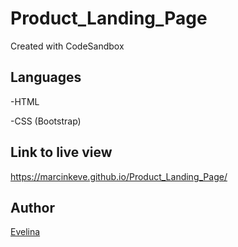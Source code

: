 # Product_Landing_Page

Created with CodeSandbox

## Languages

-HTML

-CSS (Bootstrap)

## Link to live view

https://marcinkeve.github.io/Product_Landing_Page/

## Author

[Evelina](https://github.com/MarcinkEve)
